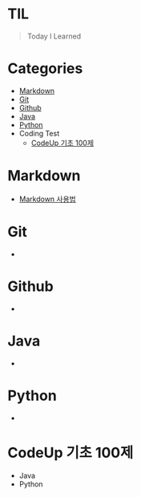 # **TIL**
> Today I Learned

# **Categories**
* [Markdown](https://github.com/kdragonkorea/TIL#Markdown)
* [Git](https://github.com/kdragonkorea/TIL#Git)
* [Github](https://github.com/kdragonkorea/TIL#Github)
* [Java](https://github.com/kdragonkorea/TIL#Java)
* [Python](https://github.com/kdragonkorea/TIL#Python)
* Coding Test
    * [CodeUp 기초 100제](https://github.com/kdragonkorea/TIL#CodeUp-기초-100제)

# Markdown
* [Markdown 사용법](https://github.com/kdragonkorea/TIL/blob/master/%EB%B9%85%EB%8D%B0%EC%9D%B4%ED%84%B0%20%EB%B6%84%EC%84%9D%EA%B3%BC%EC%A0%95_20201228%20~/2020_12_29_GitHub%20%ED%8A%B9%EA%B0%951/%EB%A7%88%ED%81%AC%EB%8B%A4%EC%9A%B4test.md)
# Git
* 
# Github
* 
# Java
* 
# Python
* 
# CodeUp 기초 100제
* Java
* Python